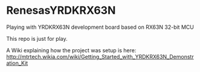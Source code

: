 # RenesasYRDKRX63N
Playing with YRDKRX63N development board based on RX63N 32-bit MCU

This repo is just for play.

A Wiki explaining how the project was setup is here:
http://mtrtech.wikia.com/wiki/Getting_Started_with_YRDKRX63N_Demonstration_Kit
